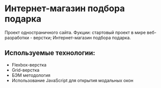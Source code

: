 # Интернет-магазин подбора подарка

Проект одностраничного сайта. Фукции: стартовый проект в мире веб-разработки - верстки; Интернет-магазин подбора подарка.

## Используемые технологии:
* Flexbox-верстка
* Grid-верстка
* БЭМ методология
* Использование JavaScript для открытия модальных окон




<!-- ## Ссылка на сайт
https://nightproger1.github.io/mesto/ -->
